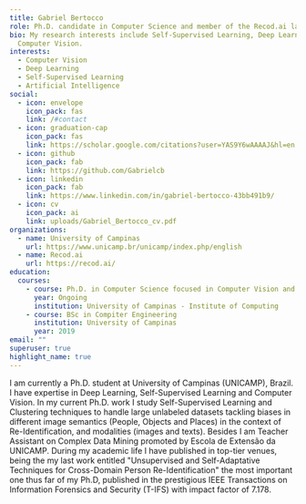 ```yaml
---
title: Gabriel Bertocco
role: Ph.D. candidate in Computer Science and member of the Recod.ai lab
bio: My research interests include Self-Supervised Learning, Deep Learning and
  Computer Vision.
interests:
  - Computer Vision
  - Deep Learning
  - Self-Supervised Learning
  - Artificial Intelligence
social:
  - icon: envelope
    icon_pack: fas
    link: /#contact
  - icon: graduation-cap
    icon_pack: fas
    link: https://scholar.google.com/citations?user=YAS9Y6wAAAAJ&hl=en
  - icon: github
    icon_pack: fab
    link: https://github.com/Gabrielcb
  - icon: linkedin
    icon_pack: fab
    link: https://www.linkedin.com/in/gabriel-bertocco-43bb491b9/
  - icon: cv
    icon_pack: ai
    link: uploads/Gabriel_Bertocco_cv.pdf
organizations:
  - name: University of Campinas
    url: https://www.unicamp.br/unicamp/index.php/english
  - name: Recod.ai
    url: https://recod.ai/
education:
  courses:
    - course: Ph.D. in Computer Science focused in Computer Vision and Deep Learning
      year: Ongoing
      institution: University of Campinas - Institute of Computing
    - course: BSc in Compiter Engineering
      institution: University of Campinas
      year: 2019
email: ""
superuser: true
highlight_name: true
---
```

I am currently a Ph.D. student at University of Campinas (UNICAMP), Brazil. I have expertise in Deep Learning, Self-Supervised Learning and Computer Vision. In my current Ph.D. work I study Self-Supervised Learning and Clustering techniques to handle large unlabeled datasets tackling biases in different image semantics (People, Objects and Places) in the context of Re-Identification, and modalities (images and texts). Besides I am Teacher Assistant on Complex Data Mining promoted by Escola de Extensão da UNICAMP. During my academic life I have published in top-tier venues, being the my last work entitled "Unsupervised and Self-Adaptative Techniques for Cross-Domain Person Re-Identification" the most important one thus far of my Ph.D, published in the prestigious IEEE Transactions on Information Forensics and Security (T-IFS) with impact factor of 7.178.
